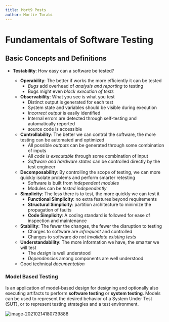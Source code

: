 ```yaml
---
title: Mort9 Posts
author: Mortie Torabi 
---
```


# Fundamentals of Software Testing

## Basic Concepts and Definitions

- **Testability**: How easy can a software be tested?
  
  - **Operability**: The better if works the more efficiently it can be tested
    - *Bugs* add overhead of *analysis and reporting* to testing
    - Bugs might even *block execution of tests*
  - **Observability**: What you see is what you test
    - Distinct output is generated for each test
    - System state and variables should be visible during execution
    - *Incorrect output* is easily identified
    - Internal errors are detected through self-testing and automatically reported
    - source code is accessible
  - **Controllability**: The better we can control the software, the more testing can be automated and optimized
    - All possible *outputs* can be generated through some combination of inputs
    - All *code is executable* through some combination of input
    - *Software and hardware states* can be controlled directly by the test engineer
  - **Decomposability**: By controlling the scope of testing, we can more quickly isolate problems and perform smarter retesting
    - Software is built from *independent modules*
    - Modules can be *tested independently*
  - **Simplicity**: The less there is to test, the more quickly we can test it
    - **Functional Simplicity**: no extra features beyond requirements
    - **Structural Simplicity**: partition architecture to minimize the propagation of faults
    - **Code Simplicity**: A coding standard is followed for ease of inspection and maintenance
  - **Stability**: The fewer the changes, the fewer the disruption to testing
    - Charges to software are *infrequent* and controlled
    - Changes to software *do not invalidate existing tests*
  - **Understandability**: The more information we have, the smarter we will test
    - The *design* is well understood
    - *Dependencies* among components are well understood
  - Good technical *documentation*

### Model Based Testing

Is an application of model-based design for designing and optionally also executing artifacts to perform **software testing** or **system testing**. Models can be used to represent the desired behavior of a System Under Test (SUT), or to represent testing strategies and a test environment.

![image-20210214180739888](C:\Users\mortie\AppData\Roaming\Typora\typora-user-images\image-20210214180739888.png)
